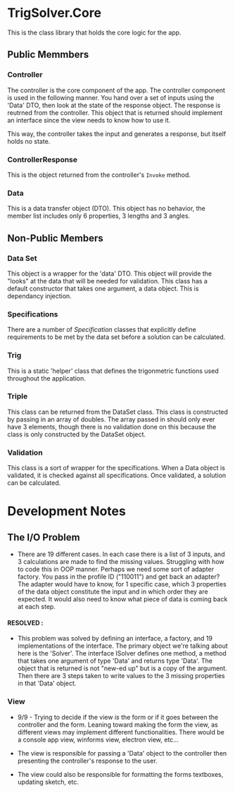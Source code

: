 ﻿# TrigSolver.Core

This is the class library that holds the core logic for the app.

## Public Memmbers

### Controller

The controller is the core component of the app.  The controller component is used in the following manner.  You hand over a set of inputs using the 'Data' DTO, then look at the state of the response object.  The response is reutrned from the controller.  This object that is returned should implement an interface since the view needs to know how to use it.

This way, the controller takes the input and generates a response, but itself holds no state.

### ControllerResponse

This is the object returned from the controller's `Invoke` method.

### Data

This is a data transfer object (DTO).  This object has no behavior, the member list includes only 6  properties, 3 lengths and 3 angles.

## Non-Public Members

### Data Set

This object is a wrapper for the 'data' DTO.  This object will provide the "looks" at the data that will be needed for validation.  This class has a default constructor that takes one argument, a data object.  This is dependancy injection.

### Specifications

There are a number of *Specification* classes that explicitly define requirements to be met by the data set before a solution can be calculated.

### Trig

This is a static 'helper' class that defines the trigonmetric functions used throughout the application.

### Triple

This class can be returned from the DataSet class.  This class is constructed by passing in an array of doubles.  The array passed in should only ever have 3 elements, though there is no validation done on this because the class is only constructed by the DataSet object.

### Validation

This class is a sort of wrapper for the specifications.  When a Data object is validated, it is checked against all specifications.  Once validated, a solution can be calculated.



# Development Notes

## The I/O Problem

- There are 19 different cases.  In each case there is a list of 3 inputs, and 3 calculations are made to find the missing values.  Struggling with how to code this in OOP manner.  Perhaps we need some sort of adapter factory.  You pass in the profile ID ("110011") and get back an adapter?  The adapter would have to know, for 1 specific case, which 3 properties of the data object constitute the input and in which order they are expected.  It would also need to know what piece of data is coming back at each step.

#### RESOLVED : 

-  This problem was solved by defining an interface, a factory, and 19 implementations of the interface.  The primary object we're talking about here is the 'Solver'.  The interface ISolver defines one method, a method that takes one argument of type 'Data' and returns type 'Data'.  The object that is returned is not "new-ed up" but is a copy of the argument.  Then there are 3 steps taken to write values to the 3 missing properties in that 'Data' object.  

### View

- 9/9 - Trying to decide if the view *is* the form or if it goes between the controller and the form.  Leaning toward making the form the view, as different views may implement different functionalities.  There would be a console app view, winforms view, electron view, etc...

- The view is responsible for passing a 'Data' object to the controller then presenting the controller's response to the user.

- The view could also be responsible for formatting the forms textboxes, updating sketch, etc.